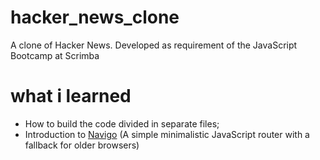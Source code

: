 # hacker_news_clone
A clone of Hacker News. Developed as requirement of the JavaScript Bootcamp at Scrimba

# what i learned
* How to build the code divided in separate files;
* Introduction to <a href="https://github.com/krasimir/navigo">Navigo</a> (A simple minimalistic JavaScript router with a fallback for older browsers)
